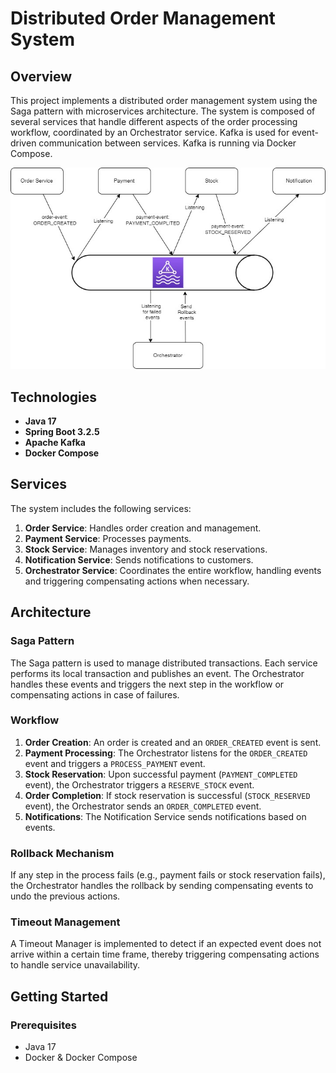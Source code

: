 # Distributed Order Management System

## Overview

This project implements a distributed order management system using the Saga pattern with microservices architecture. The system is composed of several services that handle different aspects of the order processing workflow, coordinated by an Orchestrator service. Kafka is used for event-driven communication between services. Kafka is running via Docker Compose.

![alt text](https://github.com/abbes-larbaoui/saga-pattern/blob/master/architecture_diagram.jpg?raw=true)

## Technologies

- **Java 17**
- **Spring Boot 3.2.5**
- **Apache Kafka**
- **Docker Compose**

## Services

The system includes the following services:

1. **Order Service**: Handles order creation and management.
2. **Payment Service**: Processes payments.
3. **Stock Service**: Manages inventory and stock reservations.
4. **Notification Service**: Sends notifications to customers.
5. **Orchestrator Service**: Coordinates the entire workflow, handling events and triggering compensating actions when necessary.

## Architecture

### Saga Pattern

The Saga pattern is used to manage distributed transactions. Each service performs its local transaction and publishes an event. The Orchestrator handles these events and triggers the next step in the workflow or compensating actions in case of failures.

### Workflow

1. **Order Creation**: An order is created and an `ORDER_CREATED` event is sent.
2. **Payment Processing**: The Orchestrator listens for the `ORDER_CREATED` event and triggers a `PROCESS_PAYMENT` event.
3. **Stock Reservation**: Upon successful payment (`PAYMENT_COMPLETED` event), the Orchestrator triggers a `RESERVE_STOCK` event.
4. **Order Completion**: If stock reservation is successful (`STOCK_RESERVED` event), the Orchestrator sends an `ORDER_COMPLETED` event.
5. **Notifications**: The Notification Service sends notifications based on events.

### Rollback Mechanism

If any step in the process fails (e.g., payment fails or stock reservation fails), the Orchestrator handles the rollback by sending compensating events to undo the previous actions.

### Timeout Management

A Timeout Manager is implemented to detect if an expected event does not arrive within a certain time frame, thereby triggering compensating actions to handle service unavailability.

## Getting Started

### Prerequisites

- Java 17
- Docker & Docker Compose